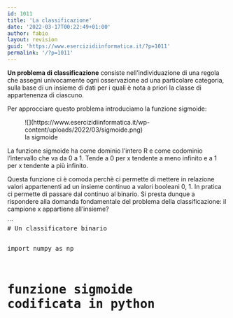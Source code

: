 ```yaml
---
id: 1011
title: 'La classificazione'
date: '2022-03-17T00:22:49+01:00'
author: fabio
layout: revision
guid: 'https://www.esercizidiinformatica.it/?p=1011'
permalink: '/?p=1011'
---
```


**Un problema di classificazione** consiste nell’individuazione di una regola che assegni univocamente ogni osservazione ad una particolare categoria, sulla base di un insieme di dati per i quali è nota a priori la classe di appartenenza di ciascuno.

Per approcciare questo problema introduciamo la funzione sigmoide:

<figure class="wp-block-image size-full">![](https://www.esercizidiinformatica.it/wp-content/uploads/2022/03/sigmoide.png)<figcaption>la sigmoide</figcaption></figure>La funzione sigmoide ha come dominio l’intero R e come codominio l’intervallo che va da 0 a 1. Tende a 0 per x tendente a meno infinito e a 1 per x tendente a più infinito.

Questa funzione ci è comoda perchè ci permette di mettere in relazione valori appartenenti ad un insieme continuo a valori booleani 0, 1. In pratica ci permette di passare dal continuo al binario. Si presta dunque a rispondere alla domanda fondamentale del problema della classificazione: il campione x appartiene all’insieme?

<div class="wp-block-simple-code-block-ace" style="height: 250px; position:relative; margin-bottom: 50px;">```
<pre class="wp-block-simple-code-block-ace" data-copy="false" data-fontsize="14" data-lines="Infinity" data-mode="python" data-showlines="true" data-theme="monokai" style="position:absolute;top:0;right:0;bottom:0;left:0"># Un classificatore binario

import numpy as np

# funzione sigmoide codificata in python
def sigmoide(z):
    return 1 / (1 + np.exp(-z))

# la funzione che si occupa di fare la predizione
def predici(X, w):
    somma_pesata = np.matmul(X, w)
    return sigmoide(somma_pesata)

# la classificazione consiste in un arrotondamento
# se il valore restituito dalla funzione predici
# e' maggiore di 0.5 la funzione classifica restituisce vero
# altrimenti restituisce falso
def classifica(X, w):
    return np.round(predici(X, w))

# costo logaritmico (preso in prestito dagli statistici)
def costo(X, Y, w):
    y_hat = predici(X, w)
    primo_termine = Y * np.log(y_hat)
    secondo_terme = (1 - Y) * np.log(1 - y_hat)
    return -np.average(primo_termine + secondo_terme)


def gradiente(X, Y, w):
    return np.matmul(X.T, (predici(X, w) - Y)) / X.shape[0]


def allena(X, Y, numero_iterazioni, lr):
    w = np.zeros((X.shape[1], 1))
    for i in range(numero_iterazioni):
        print("Iterazione %4d => Loss: %.20f" % (i, costo(X, Y, w)))
        w -= gradiente(X, Y, w) * lr
    return w


def test(X, Y, w):
    campioni_totali = X.shape[0]
    risultati_corretti = np.sum(classifica(X, w) == Y)
    percentuale_successo = risultati_corretti * 100 / campioni_totali
    print("\nSuccesso: %d/%d (%.2f%%)" % (risultati_corretti, campioni_totali, percentuale_successo))


# Prepara dati
# Numero Prenotazioni
x1 = np.array([13, 2, 14, 23, 13, 1, 18, 10, 26, 3, 3, 21, 7, 22, 2, 27, 6, 10,
 18, 15, 9, 26, 8, 15, 10, 21, 5, 6, 13, 13])
# Temperatura
x2 = np.array([26, 14, 20, 25, 24, 13, 23, 18, 24, 14, 12, 27, 17, 21, 14, 26, 15, 21,
 18, 26, 20, 25, 21, 22, 20, 21, 12, 14, 19, 20,])
# Numero di turisti
x3 = np.array([ 9,  6,  3,  9,  8,  2,  9, 10,  3,  1,  3,  5,  3,  1,  4,  2,  4,  7,
  3,  8,  6,  9, 10,  7,  2,  1,  7,  9,  4,  3,])
# La polizia e' stata chiamata?
y = np.array([1, 0, 1, 1, 1, 0, 1, 1, 1, 0, 0, 1, 0, 1, 0, 1, 0, 0, 0, 1, 0, 1, 0, 1,
 0, 1, 0, 0, 1, 0,])

X = np.column_stack((np.ones(x1.size), x1, x2, x3))
Y = y.reshape(-1, 1)
w = allena(X, Y, numero_iterazioni=10000, lr=0.001)

print('pesi calcolati', w)

# Vediamo quanto e' efficace
test(X, Y, w)
```

</div>